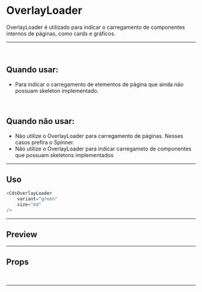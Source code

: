 # OverlayLoader

OverlayLoader é utilizado para indicar o carregamento de componentes internos de páginas, como cards e gráficos.

---
<br>

## Quando usar:
- Para indicar o carregamento de elementos de página que ainda não possuam skeleton implementado.

<br>

## Quando não usar:
- Não utilize o OverlayLoader para carregamento de páginas. Nesses casos prefira o Spinner.
- Não utilize o OverlayLoader para indicar carregameto de componentes que possuam skeletons implementados

---

## Uso

```js
<CdsOverlayLoader
	variant="green"
	size="md"
/>
```

---

## Preview

<PreviewBuilder
	:args
	:component="CdsOverlayLoader"
/>

---

## Props

<APITable
	name="CdsOverlayLoader"
	section="props"
/>
<br>

---

<script setup>
import { ref } from 'vue';
import CdsOverlayLoader from '@/components/OverlayLoader.vue';

const args = ref({});
</script>

